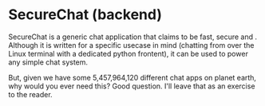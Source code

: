 # SecureChat (backend)

SecureChat is a generic chat application that claims to be fast, secure and . Although it is written for a specific usecase in mind (chatting from over the Linux terminal with a dedicated python frontent), it can be used to power any simple chat system. 

But, given we have some 5,457,964,120 different chat apps on planet earth, why would you ever need this? Good question. I'll leave that as an exercise to the reader.